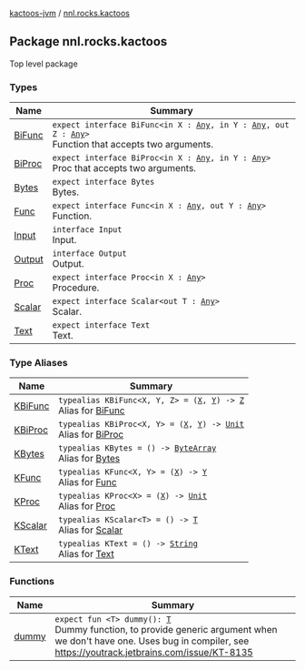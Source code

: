 [kactoos-jvm](../index.md) / [nnl.rocks.kactoos](./index.md)

## Package nnl.rocks.kactoos

Top level package

### Types

| Name | Summary |
|---|---|
| [BiFunc](-bi-func/index.md) | `expect interface BiFunc<in X : `[`Any`](https://kotlinlang.org/api/latest/jvm/stdlib/kotlin/-any/index.html)`, in Y : `[`Any`](https://kotlinlang.org/api/latest/jvm/stdlib/kotlin/-any/index.html)`, out Z : `[`Any`](https://kotlinlang.org/api/latest/jvm/stdlib/kotlin/-any/index.html)`>`<br>Function that accepts two arguments. |
| [BiProc](-bi-proc/index.md) | `expect interface BiProc<in X : `[`Any`](https://kotlinlang.org/api/latest/jvm/stdlib/kotlin/-any/index.html)`, in Y : `[`Any`](https://kotlinlang.org/api/latest/jvm/stdlib/kotlin/-any/index.html)`>`<br>Proc that accepts two arguments. |
| [Bytes](-bytes/index.md) | `expect interface Bytes`<br>Bytes. |
| [Func](-func/index.md) | `expect interface Func<in X : `[`Any`](https://kotlinlang.org/api/latest/jvm/stdlib/kotlin/-any/index.html)`, out Y : `[`Any`](https://kotlinlang.org/api/latest/jvm/stdlib/kotlin/-any/index.html)`>`<br>Function. |
| [Input](-input/index.md) | `interface Input`<br>Input. |
| [Output](-output/index.md) | `interface Output`<br>Output. |
| [Proc](-proc/index.md) | `expect interface Proc<in X : `[`Any`](https://kotlinlang.org/api/latest/jvm/stdlib/kotlin/-any/index.html)`>`<br>Procedure. |
| [Scalar](-scalar/index.md) | `expect interface Scalar<out T : `[`Any`](https://kotlinlang.org/api/latest/jvm/stdlib/kotlin/-any/index.html)`>`<br>Scalar. |
| [Text](-text/index.md) | `expect interface Text`<br>Text. |

### Type Aliases

| Name | Summary |
|---|---|
| [KBiFunc](-k-bi-func.md) | `typealias KBiFunc<X, Y, Z> = (`[`X`](-k-bi-func.md#X)`, `[`Y`](-k-bi-func.md#Y)`) -> `[`Z`](-k-bi-func.md#Z)<br>Alias for [BiFunc](-bi-func/index.md) |
| [KBiProc](-k-bi-proc.md) | `typealias KBiProc<X, Y> = (`[`X`](-k-bi-proc.md#X)`, `[`Y`](-k-bi-proc.md#Y)`) -> `[`Unit`](https://kotlinlang.org/api/latest/jvm/stdlib/kotlin/-unit/index.html)<br>Alias for [BiProc](-bi-proc/index.md) |
| [KBytes](-k-bytes.md) | `typealias KBytes = () -> `[`ByteArray`](https://kotlinlang.org/api/latest/jvm/stdlib/kotlin/-byte-array/index.html)<br>Alias for [Bytes](-bytes/index.md) |
| [KFunc](-k-func.md) | `typealias KFunc<X, Y> = (`[`X`](-k-func.md#X)`) -> `[`Y`](-k-func.md#Y)<br>Alias for [Func](-func/index.md) |
| [KProc](-k-proc.md) | `typealias KProc<X> = (`[`X`](-k-proc.md#X)`) -> `[`Unit`](https://kotlinlang.org/api/latest/jvm/stdlib/kotlin/-unit/index.html)<br>Alias for [Proc](-proc/index.md) |
| [KScalar](-k-scalar.md) | `typealias KScalar<T> = () -> `[`T`](-k-scalar.md#T)<br>Alias for [Scalar](-scalar/index.md) |
| [KText](-k-text.md) | `typealias KText = () -> `[`String`](https://kotlinlang.org/api/latest/jvm/stdlib/kotlin/-string/index.html)<br>Alias for [Text](-text/index.md) |

### Functions

| Name | Summary |
|---|---|
| [dummy](dummy.md) | `expect fun <T> dummy(): `[`T`](dummy.md#T)<br>Dummy function, to provide generic argument when we don't have one. Uses bug in compiler, see https://youtrack.jetbrains.com/issue/KT-8135 |
